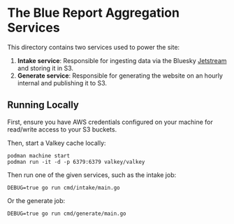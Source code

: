 # The Blue Report Aggregation Services

This directory contains two services used to power the site:

1. **Intake service**: Responsible for ingesting data via the Bluesky [Jetstream](https://docs.bsky.app/blog/jetstream) and storing it in S3.
2. **Generate service**: Responsible for generating the website on an hourly internal and publishing it to S3.

## Running Locally

First, ensure you have AWS credentials configured on your machine for read/write access to your S3 buckets.

Then, start a Valkey cache locally:

```
podman machine start
podman run -it -d -p 6379:6379 valkey/valkey
```

Then run one of the given services, such as the intake job:

```
DEBUG=true go run cmd/intake/main.go
```

Or the generate job:

```
DEBUG=true go run cmd/generate/main.go
```
